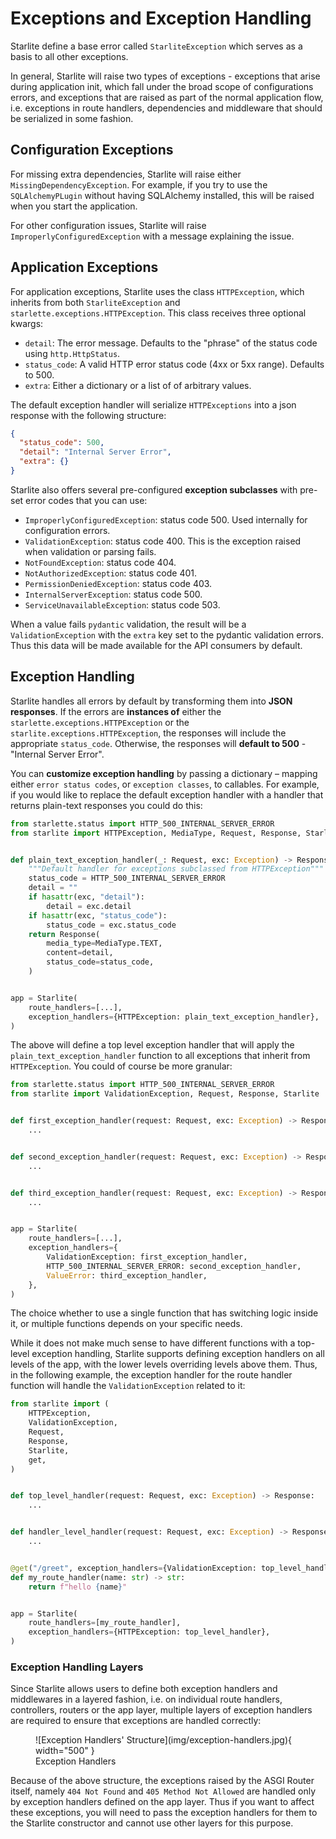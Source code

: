 # Exceptions and Exception Handling

Starlite define a base error called `StarliteException` which serves as a basis to all other exceptions.

In general, Starlite will raise two types of exceptions - exceptions that arise during application init, which fall
under the broad scope of configurations errors, and exceptions that are raised as part of the normal application flow,
i.e. exceptions in route handlers, dependencies and middleware that should be serialized in some fashion.

## Configuration Exceptions

For missing extra dependencies, Starlite will raise either `MissingDependencyException`. For example, if you try to use
the `SQLAlchemyPLugin` without having SQLAlchemy installed, this will be raised when you start the application.

For other configuration issues, Starlite will raise `ImproperlyConfiguredException` with a message explaining the issue.

## Application Exceptions

For application exceptions, Starlite uses the class `HTTPException`, which inherits from both `StarliteException`
and `starlette.exceptions.HTTPException`. This class receives three
optional kwargs:

- `detail`: The error message. Defaults to the "phrase" of the status code using `http.HttpStatus`.
- `status_code`: A valid HTTP error status code (4xx or 5xx range). Defaults to 500.
- `extra`: Either a dictionary or a list of of arbitrary values.

The default exception handler will serialize `HTTPExceptions` into a json response with the following structure:

```json
{
  "status_code": 500,
  "detail": "Internal Server Error",
  "extra": {}
}
```

Starlite also offers several pre-configured **exception subclasses** with pre-set error codes that you can use:

- `ImproperlyConfiguredException`: status code 500. Used internally for configuration errors.
- `ValidationException`: status code 400. This is the exception raised when validation or parsing fails.
- `NotFoundException`: status code 404.
- `NotAuthorizedException`: status code 401.
- `PermissionDeniedException`: status code 403.
- `InternalServerException`: status code 500.
- `ServiceUnavailableException`: status code 503.

When a value fails `pydantic` validation, the result will be a `ValidationException` with the `extra` key set to the
pydantic validation errors. Thus this data will be made available for the API consumers by default.

## Exception Handling

Starlite handles all errors by default by transforming them into **JSON responses**. If the errors are **instances of**
either the `starlette.exceptions.HTTPException` or the `starlite.exceptions.HTTPException`, the responses will include
the appropriate `status_code`. Otherwise, the responses will **default to 500** - "Internal Server Error".

You can **customize exception handling** by passing a dictionary – mapping either `error status codes`,
or `exception classes`, to callables. For example, if you would like to replace the default exception handler with a
handler that returns plain-text responses you could do this:

```python
from starlette.status import HTTP_500_INTERNAL_SERVER_ERROR
from starlite import HTTPException, MediaType, Request, Response, Starlite


def plain_text_exception_handler(_: Request, exc: Exception) -> Response:
    """Default handler for exceptions subclassed from HTTPException"""
    status_code = HTTP_500_INTERNAL_SERVER_ERROR
    detail = ""
    if hasattr(exc, "detail"):
        detail = exc.detail
    if hasattr(exc, "status_code"):
        status_code = exc.status_code
    return Response(
        media_type=MediaType.TEXT,
        content=detail,
        status_code=status_code,
    )


app = Starlite(
    route_handlers=[...],
    exception_handlers={HTTPException: plain_text_exception_handler},
)
```

The above will define a top level exception handler that will apply the `plain_text_exception_handler` function to all
exceptions that inherit from `HTTPException`. You could of course be more granular:

```python
from starlette.status import HTTP_500_INTERNAL_SERVER_ERROR
from starlite import ValidationException, Request, Response, Starlite


def first_exception_handler(request: Request, exc: Exception) -> Response:
    ...


def second_exception_handler(request: Request, exc: Exception) -> Response:
    ...


def third_exception_handler(request: Request, exc: Exception) -> Response:
    ...


app = Starlite(
    route_handlers=[...],
    exception_handlers={
        ValidationException: first_exception_handler,
        HTTP_500_INTERNAL_SERVER_ERROR: second_exception_handler,
        ValueError: third_exception_handler,
    },
)
```

The choice whether to use a single function that has switching logic inside it, or multiple functions depends on your
specific needs.

While it does not make much sense to have different functions with a top-level exception handling,
Starlite supports defining exception handlers on all levels of the app, with the lower levels overriding levels above
them. Thus, in the following example, the exception handler for the route handler function will handle
the `ValidationException` related to it:

```python
from starlite import (
    HTTPException,
    ValidationException,
    Request,
    Response,
    Starlite,
    get,
)


def top_level_handler(request: Request, exc: Exception) -> Response:
    ...


def handler_level_handler(request: Request, exc: Exception) -> Response:
    ...


@get("/greet", exception_handlers={ValidationException: top_level_handler})
def my_route_handler(name: str) -> str:
    return f"hello {name}"


app = Starlite(
    route_handlers=[my_route_handler],
    exception_handlers={HTTPException: top_level_handler},
)
```

### Exception Handling Layers

Since Starlite allows users to define both exception handlers and middlewares in a layered fashion, i.e. on individual
route handlers, controllers, routers or the app layer, multiple layers of exception handlers are required to ensure that
exceptions are handled correctly:

<figure markdown>
  ![Exception Handlers' Structure](img/exception-handlers.jpg){ width="500" }
  <figcaption>Exception Handlers</figcaption>
</figure>

Because of the above structure, the exceptions raised by the ASGI Router itself, namely `404 Not Found`
and `405 Method Not Allowed` are handled only by exception handlers defined on the app layer. Thus if you want to affect
these exceptions, you will need to pass the exception handlers for them to the Starlite constructor and cannot use other
layers for this purpose.
